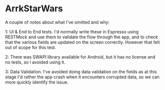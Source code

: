 # ArrkStarWars

A couple of notes about what I've omitted and why:

1: UI & End to End tests. I'd normally write these in Espresso using RESTMock and use them to validate the flow through the app, and to check that the various fields are updated on the screen correctly. However that felt out of scope for this test.

2: There was SWAPI library available for Android, but it has no license and no tests, so I avoided using it.

3: Data Validation. I've avoided doing data validation on the fields as at this stage I'd rather the app crash when it encounters corrupted data, so we can more quickly identify the issue.
